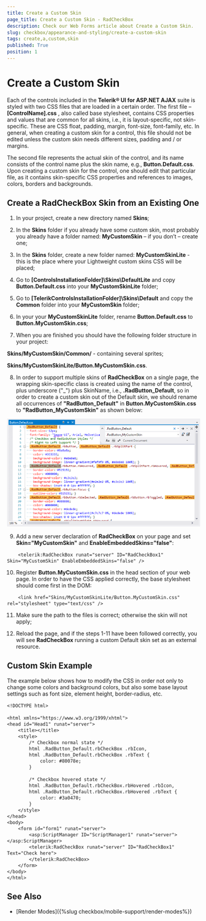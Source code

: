 ```yaml
---
title: Create a Custom Skin
page_title: Create a Custom Skin - RadCheckBox
description: Check our Web Forms article about Create a Custom Skin.
slug: checkbox/appearance-and-styling/create-a-custom-skin
tags: create,a,custom,skin
published: True
position: 1
---
```


# Create a Custom Skin

Each of the controls included in the **Telerik® UI for ASP.NET AJAX** suite is styled with two CSS files that are loaded in a certain order. The first file – **[ControlName].css** , also called base stylesheet, contains CSS properties and values that are common for all skins, i.e., it is layout-specific, not skin-specific. These are CSS float, padding, margin, font-size, font-family, etc. In general, when creating a custom skin for a control, this file should not be edited unless the custom skin needs different sizes, padding and / or margins.

The second file represents the actual skin of the control, and its name consists of the control name plus the skin name, e.g.,  **Button.Default.css**. Upon creating a custom skin for the control, one should edit that particular file, as it contains skin-specific CSS properties and references to images, colors, borders and backgrounds.

## Create a RadCheckBox Skin from an Existing One

1) In your project, create a new directory named **Skins**;

2) In the **Skins** folder if you already have some custom skin, most probably you already have a folder named: **MyCustomSkin** – if you don’t – create one;

3) In the **Skins** folder, create a new folder named: **MyCustomSkinLite** - this is the place where your Lightweight custom skins CSS will be placed; 

4) Go to **[ControlsInstallationFolder]\Skins\DefaultLite** and copy **Button.Default.css** into your **MyCustomSkinLite** folder;

5) Go to **[TelerikControlsInstallationFolder]\Skins\Default** and copy the **Common** folder into your **MyCustomSkin** folder;

6) In your your **MyCustomSkinLite** folder, rename **Button.Default.css** to **Button.MyCustomSkin.css**;

7) When you are finished you should have the following folder structure in your project:

**Skins/MyCustomSkin/Common/** - containing several sprites;

**Skins/MyCustomSkinLite/Button.MyCustomSkin.css**.

8) In order to support multiple skins of **RadCheckBox** on a single page, the wrapping skin-specific class is created using the name of the control, plus underscore ("_") plus SkinName, i.e., **.RadButton_Default**, so in order to create a custom skin out of the Default skin, we should rename all occurrences of **"RadButton_Default"** in **Button.MyCustomSkin.css** to **"RadButton_MyCustomSkin"** as shown below:

![Rename Button Light](images/RenameButtonLight.png)

9) Add a new server declaration of **RadCheckBox** on your page and set **Skin="MyCustomSkin"** and **EnableEmbeddedSkins="false"**:

````ASPX
	<telerik:RadCheckBox runat="server" ID="RadCheckBox1" Skin="MyCustomSkin" EnableEmbeddedSkins="false" />
````

10) Register **Button.MyCustomSkin.css** in the head section of your web page. In order to have the CSS applied correctly, the base stylesheet should come first in the DOM:

````ASPX
	<link href="Skins/MyCustomSkinLite/Button.MyCustomSkin.css" rel="stylesheet" type="text/css" />
````

11) Make sure the path to the files is correct; otherwise the skin will not apply;

12) Reload the page, and if the steps 1-11 have been followed correctly, you will see **RadCheckBox** running a custom Default skin set as an external resource.

## Custom Skin Example

The example below shows how to modify the CSS in order not only to change some colors and background colors, but also some base layout settings such as font size, element height, border-radius, etc.

````ASP.NET
<!DOCTYPE html>

<html xmlns="https://www.w3.org/1999/xhtml">
<head id="Head1" runat="server">
	<title></title>
	<style>
		/* Checkbox normal state */
		html .RadButton_Default.rbCheckBox .rbIcon,
		html .RadButton_Default.rbCheckBox .rbText {
			color: #80078e;
		}

		/* Checkbox hovered state */
		html .RadButton_Default.rbCheckBox.rbHovered .rbIcon,
		html .RadButton_Default.rbCheckBox.rbHovered .rbText {
			color: #3a0470;
		}
	</style>
</head>
<body>
	<form id="form1" runat="server">
		<asp:ScriptManager ID="ScriptManager1" runat="server"></asp:ScriptManager>
		<telerik:RadCheckBox runat="server" ID="RadCheckBox1" Text="Check here">
		</telerik:RadCheckBox>
	</form>
</body>
</html>
````

## See Also

 * [Render Modes]({%slug checkbox/mobile-support/render-modes%})
